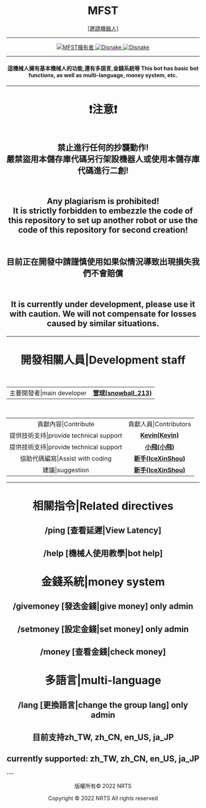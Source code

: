 <p align="center">
    <h1 align="center">
        <b>MFST</b>
    </h1>
</p>

<p align="center">
<a href="https://discord.com/api/oauth2/authorize?client_id=869150235073601537&permissions=8&scope=bot%20applications.commands">[邀請機器人]</a>
</p>

---

<p align="center">
    <a href="https://github.com/weslychan1212">
        <img alt="MFST擁有者" src="https://img.shields.io/badge/MFSTBOT擁有者-雪球(snowball_213)-blue.svg?style=for-the-badge&logo=github" />
    </a>
    <a href="https://discord.com/">
        <img alt="Disnake" src="https://img.shields.io/badge/Discord版本-V2.5.1-blue.svg?style=for-the-badge&logo=discord" />
    </a>
    <a href="https://discord.gg/X3kCVbK2ts">
        <img alt="Disnake" src="https://img.shields.io/discord/1011843699975667773?style=for-the-badge&logo=discord&label=加入我們|join us" />
    </a>
</p>

---

<h4 align="center">
    <b>這機械人擁有基本機械人的功能,還有多語言,金錢系統等</b>
    <b>This bot has basic bot functions, as well as multi-language, money system, etc.</b>
<h4>

---
  
<h1 align="center"><b>❗注意❗</b></h1>

<h2 align="center"></br>禁止進行任何的抄襲動作!</br>嚴禁盜用本儲存庫代碼另行架設機器人或使用本儲存庫代碼進行二創!<h2>
    <h2 align="center"></br>Any plagiarism is prohibited!</br>
It is strictly forbidden to embezzle the code of this repository to set up another robot or use the code of this repository for second creation!<h2> 
    <h2 align="center"></br>目前正在開發中請謹慎使用如果似情況導致出現損失我們不會賠償</br>
    <h2 align="center"></br>It is currently under development, please use it with caution. We will not compensate for losses caused by similar situations.</br>
  
---
  
<h1 align="center"><b>開發相關人員|Development staff</b></h1>
<p align="center">
    </br><table align="center">
        <tr align="center">
            <td align="center">主要開發者|main developer</td>
            <td align="center"><a href="https://github.com/weslychan1212" alt="雪球(snowball_213)"><b>雪球(snowball_213)</b></a></td>
        </tr>
    </table></br>
    <table align="center">
        <tr align="center">
            <td align="center">貢獻內容|Contribute</td>
            <td align="center">貢獻人員|Contributors</td>
        </tr>
        <tr align="center">
            <td align="center">提供技術支持|provide technical support</td>
            <td align="center"><a href="https://github.com/Kevin28576" alt="Kevin(Kevin)"><b>Kevin(Kevin)</b></td>
    	<tr align="center">
            <td align="center">提供技術支持|provide technical support</td>
            <td align="center"><a href="https://github.com/LuLucutelol" alt="小飛(小飛)"><b>小飛(小飛)</b></td>
        <tr align="center">
            <td align="center">協助代碼編寫|Assist with coding</td>
            <td align="center"><a href="https://github.com/IceLeiYu" alt="新手(IceXinShou)"><b>新手(IceXinShou)</b></td>
        <tr align="center">
            <td align="center">建議|suggestion</td>
            <td align="center"><a href="https://github.com/IceLeiYu" alt="新手(IceXinShou)"><b>新手(IceXinShou)</b></td>
        </tr>
    </table>
</p>

---
<h1 align="center"><b>相關指令|Related directives</b></h1>
                <h2 align="center"><b>/ping [查看延遲|View Latency]</b></h2>
                <h2 align="center"><b>/help [機械人使用教學|bot help]</b></h2>
<h1 align="center"><b>金錢系統|money system</b></h1>
                <h2 align="center"><b>/givemoney [發迭金錢|give money] only admin </b></h2>
                <h2 align="center"><b>/setmoney [設定金錢|set money] only admin </b></h2>
                <h2 align="center"><b>/money [查看金錢|check money] </b></h2>
<h1 align="center"><b>多語言|multi-language</b></h1>              
                <h2 align="center"><b>/lang [更換語言|change the group lang] only admin </b></h2>
                <h2 align="center"><b>目前支持zh_TW, zh_CN, en_US, ja_JP </b></h2>
                <h2 align="center"><b>currently supported: zh_TW, zh_CN, en_US, ja_JP</b></h2>
---
<p align="center">版權所有© 2022 NRTS</p>
<p align="center">Copyright © 2022 NRTS  All rights reserved</p>

